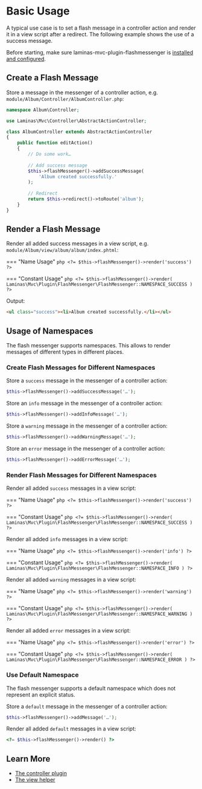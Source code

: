 # Basic Usage

A typical use case is to set a flash message in a controller action and render it in a view script after a redirect.
The following example shows the use of a success message.

Before starting, make sure laminas-mvc-plugin-flashmessenger is [installed and configured](installation.md).

## Create a Flash Message

Store a message in the messenger of a controller action, e.g. `module/Album/Controller/AlbumController.php`:

```php
namespace Album\Controller;

use Laminas\Mvc\Controller\AbstractActionController;

class AlbumController extends AbstractActionController
{
    public function editAction()
    {
        // Do some work…
    
        // Add success message
        $this->flashMessenger()->addSuccessMessage(
            'Album created successfully.'
        );
        
        // Redirect
        return $this->redirect()->toRoute('album');
    }
}
```

## Render a Flash Message

Render all added success messages in a view script, e.g. `module/Album/view/album/album/index.phtml`:

<!-- markdownlint-disable MD038 MD009 MD046 -->
=== "Name Usage"
    ```php
    <?= $this->flashMessenger()->render('success') ?>
    ```

=== "Constant Usage"
    ```php
    <?= $this->flashMessenger()->render(
      Laminas\Mvc\Plugin\FlashMessenger\FlashMessenger::NAMESPACE_SUCCESS
    ) ?>
    ```
<!-- markdownlint-restore -->

Output:

```html
<ul class="success"><li>Album created successfully.</li></ul>
```

## Usage of Namespaces

The flash messenger supports namespaces.
This allows to render messages of different types in different places.

### Create Flash Messages for Different Namespaces

Store a `success` message in the messenger of a controller action:

```php
$this->flashMessenger()->addSuccessMessage('…');
```

Store an `info` message in the messenger of a controller action:

```php
$this->flashMessenger()->addInfoMessage('…');
```

Store a `warning` message in the messenger of a controller action:

```php
$this->flashMessenger()->addWarningMessage('…');
```

Store an `error` message in the messenger of a controller action:

```php
$this->flashMessenger()->addErrorMessage('…');
```

### Render Flash Messages for Different Namespaces

Render all added `success` messages in a view script:

<!-- markdownlint-disable MD038 MD009 MD046 -->
=== "Name Usage"
    ```php
    <?= $this->flashMessenger()->render('success') ?>
    ```

=== "Constant Usage"
    ```php
    <?= $this->flashMessenger()->render(
      Laminas\Mvc\Plugin\FlashMessenger\FlashMessenger::NAMESPACE_SUCCESS
    ) ?>
    ```
<!-- markdownlint-restore -->

Render all added `info` messages in a view script:

<!-- markdownlint-disable MD038 MD009 MD046 -->
=== "Name Usage"
    ```php
    <?= $this->flashMessenger()->render('info') ?>
    ```

=== "Constant Usage"
    ```php
    <?= $this->flashMessenger()->render(
      Laminas\Mvc\Plugin\FlashMessenger\FlashMessenger::NAMESPACE_INFO
    ) ?>
    ```
<!-- markdownlint-restore -->

Render all added `warning` messages in a view script:

<!-- markdownlint-disable MD038 MD009 MD046 -->
=== "Name Usage"
    ```php
    <?= $this->flashMessenger()->render('warning') ?>
    ```

=== "Constant Usage"
    ```php
    <?= $this->flashMessenger()->render(
      Laminas\Mvc\Plugin\FlashMessenger\FlashMessenger::NAMESPACE_WARNING
    ) ?>
    ```
<!-- markdownlint-restore -->

Render all added `error` messages in a view script:

<!-- markdownlint-disable MD038 MD009 MD046 -->
=== "Name Usage"
    ```php
    <?= $this->flashMessenger()->render('error') ?>
    ```

=== "Constant Usage"
    ```php
    <?= $this->flashMessenger()->render(
      Laminas\Mvc\Plugin\FlashMessenger\FlashMessenger::NAMESPACE_ERROR
    ) ?>
    ```
<!-- markdownlint-restore -->

### Use Default Namespace

The flash messenger supports a default namespace which does not represent an explicit status.

Store a `default` message in the messenger of a controller action:

```php
$this->flashMessenger()->addMessage('…');
```

Render all added `default` messages in a view script:

```php
<?= $this->flashMessenger()->render() ?>
```

## Learn More

- [The controller plugin](controller-plugin.md)
- [The view helper](view-helper.md)